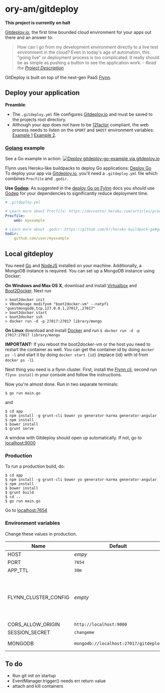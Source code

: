 # ory-am/gitdeploy

**This project is currently on halt**

[Gitdeploy.io](http://gitdeploy.io), the first time bounded cloud environment for your apps out there and an answer to:

> How can I go from my development environment directly to a live test environment in the cloud? Even in today's age of automation, this "going live" or deployment process is too complicated. It really should be as simple as pushing a button to see the application work. *\- Read the [Project Description](https://github.com/ory-am/gitdeploy/wiki)*

GitDeploy is built on top of the next-gen PaaS [Flynn](http://flynn.io).

## Deploy your application

**Preamble**:
* The `.gitdeploy.yml` file configures [Gitdeploy.io](http://gitdeploy.io) and must be saved to the projects root directory.
* Although your app does not have to be [12factor](http://12factor.net/) compliant, the web process needs to listen on
the `$PORT` and `$HOST` environment variables:
[Example 1](https://github.com/ory-am/gitdeploy-go-example/blob/master/main.go#L22-L23)
[Example 2](https://github.com/ory-am/gitdeploy-go-example/blob/master/main.go#L124-L125).  

### [Golang](http://golang.org/) example

See a Go example in action: 
[![Deploy gitdeploy-go-example via gitdeploy.io](https://img.shields.io/badge/gitdeploy.io-deploy%20gitdeploy--go--example/master-green.svg)](https://www.gitdeploy.io/deploy?repository=https%3A%2F%2Fgithub.com%2Fory-am%2Fgitdeploy-go-example.git)

Flynn uses Heroku-like buildpacks to deploy Go applications: [Deploy Go](https://flynn.io/docs/how-to-deploy-go)  
To deploy your app via [Gitdeploy.io](http://gitdeploy.io), you'll need a `.gitdeploy.yml` file which combines
`Procfile` and `.godir`.

**Use [Godep](https://github.com/tools/godep):** As suggested in the [deploy Go on Fylnn](https://flynn.io/docs/how-to-deploy-go) docs you *should* use
[Godep](https://github.com/tools/godep) for your dependencies to significantly reduce deployment time.

```yml
# .gitdeploy.yml

# Learn more about Procfile: https://devcenter.heroku.com/articles/procfile
Procfile:
    web: myexample

# Learn more about .godir: https://github.com/kr/heroku-buildpack-go#godir-and-godeps
Godir:
    github.com/user/myexample
```

## Local gitdeploy

You need [Go](http://golang.org/) and [NodeJS](http://nodejs.org/) installed on your machine. Additionally, a MongoDB instance is required. You can set up a MongoDB instance using Docker:

**On Windows and Max OS X**, download and install [Virtualbox](https://www.virtualbox.org/) and [Boot2Docker](http://boot2docker.io/). Next run

```
> boot2docker init
> VBoxManage modifyvm "boot2docker-vm" --natpf1 "guestmongodb,tcp,127.0.0.1,27017,,27017"
> boot2docker start
> boot2docker ssh
> docker run -d -p 27017:27017 library/mongo
```

**On Linux** download and install [Docker](https://www.docker.com/) and run `$ docker run -d -p 27017:27017 library/mongo`

**IMPORTANT:** If you reboot the boot2docker-vm or the host you need to restart the container as well. You can get the container id by doing `docker ps -l` and start it by doing `docker start {id}` (replace {id} with id from `docker ps -l`).

Next thing you need is a flynn cluster. First, install the [Flynn cli](https://github.com/flynn/flynn/tree/master/cli), second run `flynn install` in your console and follow the instructions.

Now you're almost done. Run in two separate terminals:

```
$ go run main.go
```

and

```
$ cd app
$ npm install -g grunt-cli bower yo generator-karma generator-angular
$ npm install
$ bower install
$ grunt serve
```

A window with Gitdeploy should open up automatically. If not, go to [localhost:9000](http://localhost:9000)

### Production

To run a production build, do:

```
$ cd app
$ npm install -g grunt-cli bower yo generator-karma generator-angular
$ npm install
$ bower install
$ grunt build
$ cd ..
$ go run main.go
```

Go to [localhost:7654](http://localhost:7654)


### Environment variables

Change these values in production.

|   Name                | Default                               | Description |
|-----------------------|---------------------------------------|-------------|
| HOST                  | *empy*                                | Host to listen on, e.g `localhost`. |
| PORT                  | `7654`                                | Port to listen on. |
| APP_TTL               | `30m`                                 | Amount of apps' TTL in minutes. |
| FLYNN_CLUSTER_CONFIG  | *empty*                               | Point gitdeploy to a flynn cluster. Is required when running `go run main.go -init`. Has the following format: `-g dev.localflynn.com:2222 -p KGCENkp53YF5OvOKkZIry71+czFRkSw2ZdMszZ/0ljs= default https://controller.dev.localflynn.com e09dc5301d72be755a3d666f617c4600`. |
| CORS_ALLOW_ORIGIN     | `http://localhost:9000`               | Required, when the html app is served by grunt. |
| SESSION_SECRET        | `changeme`                            | The session secret, choose something safe. |
| MONGODB               | `mongodb://localhost:27017/gitdeploy` | URL to MongoDB. Format: `mongodb://[<user>:<password>@]<hostname>:<port>/<database>`. |

## To do

* Run git init on startup
* EventManager.trigger() needs err return value
* attach and kill containers
